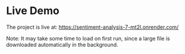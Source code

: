 
# Live Demo
The project is live at: https://sentiment-analysis-7-mt2l.onrender.com/

Note:
It may take some time to load on first run, since a large file is downloaded automatically in the background.
